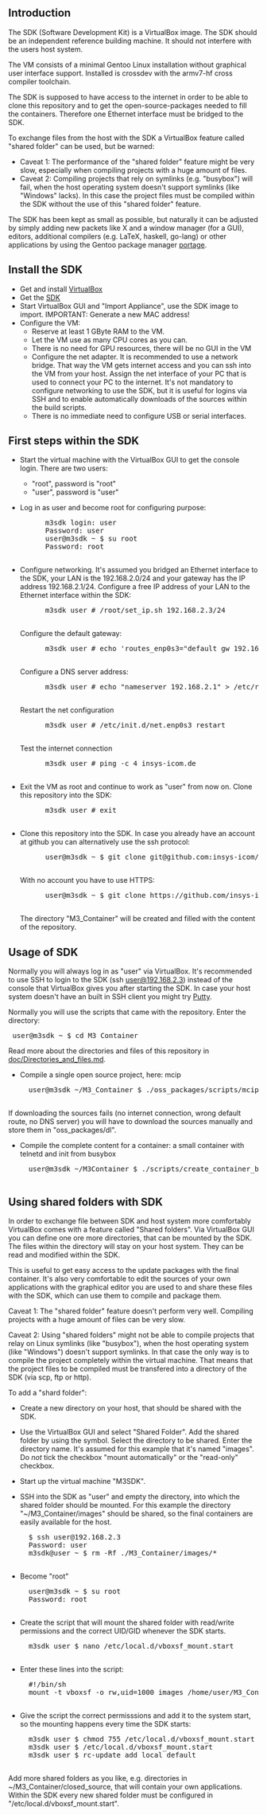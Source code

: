 Introduction
---
The SDK (Software Development Kit) is a VirtualBox image. The SDK should be an independent reference building machine. It should not interfere with the users host system.

The VM consists of a minimal Gentoo Linux installation without graphical user interface support. Installed is crossdev with the armv7-hf cross compiler toolchain.

The SDK is supposed to have access to the internet in order to be able to clone this repository and to get the open-source-packages needed to fill the containers. Therefore one Ethernet interface must be bridged to the SDK.

To exchange files from the host with the SDK a VirtualBox feature called "shared folder" can be used, but be warned:

* Caveat 1: The performance of the "shared folder" feature might be very slow, especially when compiling projects with a huge amount of files.
* Caveat 2: Compiling projects that rely on symlinks (e.g. "busybox") will fail, when the host operating system doesn't support symlinks (like "Windows" lacks). In this case the project files must be compiled within the SDK without the use of this "shared folder" feature.

The SDK has been kept as small as possible, but naturally it can be adjusted by simply adding new packets like X and a window manager (for a GUI), editors, additional compilers (e.g. LaTeX, haskell, go-lang) or other applications by using the Gentoo package manager [portage](https://wiki.gentoo.org/wiki/Handbook:AMD64/Full/Portage).


Install the SDK
---
* Get and install [VirtualBox](https://virtualbox.org)
* Get the [SDK](https://m3-container.net/M3_Container/SDK/M3_SDK.ova)
* Start VirtualBox GUI and "Import Appliance", use the SDK image to import. IMPORTANT: Generate a new MAC address!
* Configure the VM:
    * Reserve at least 1 GByte RAM to the VM.
    * Let the VM use as many CPU cores as you can.
    * There is no need for GPU resources, there will be no GUI in the VM
    * Configure the net adapter. It is recommended to use a network bridge. That way the VM gets internet access and you can ssh into the VM from your host. Assign the  net interface of your PC that is used to connect your PC to the internet. It's not mandatory to configure networking to use the SDK, but it is useful for logins via SSH and to enable automatically downloads of the sources within the build scripts.
    * There is no immediate need to configure USB or serial interfaces.


First steps within the SDK
---
* Start the virtual machine with the VirtualBox GUI to get the console login. There are two users:
    * "root", password is "root"
    * "user", password is "user"
* Log in as user and become root for configuring purpose:
    <pre>
        m3sdk login: user
        Password: user
    	user@m3sdk ~ $ su root
    	Password: root
    </pre>
* Configure networking. It's assumed you bridged an Ethernet interface to the SDK, your LAN is the 192.168.2.0/24 and your gateway has the IP address 192.168.2.1/24.
    Configure a free IP address of your LAN to the Ethernet interface within the SDK:
    <pre>
        m3sdk user # /root/set_ip.sh 192.168.2.3/24
    </pre>
    Configure the default gateway:
    <pre>
        m3sdk user # echo 'routes_enp0s3="default gw 192.168.2.1"' >> /etc/conf.d/net
    </pre>
    Configure a DNS server address:
    <pre>
        m3sdk user # echo "nameserver 192.168.2.1" > /etc/resolv.conf
    </pre>
    Restart the net configuration
    <pre>
        m3sdk user # /etc/init.d/net.enp0s3 restart
    </pre>
    Test the internet connection
    <pre>
        m3sdk user # ping -c 4 insys-icom.de
    </pre>

* Exit the VM as root and continue to work as "user" from now on. Clone this repository into the SDK:
    <pre>
        m3sdk user # exit
    </pre>
* Clone this repository into the SDK. In case you already have an account at github you can alternatively use the ssh protocol:
    <pre>
        user@m3sdk ~ $ git clone git@github.com:insys-icom/M3_Container.git
    </pre>
    With no account you have to use HTTPS:
    <pre>
        user@m3sdk ~ $ git clone https://github.com/insys-icom/M3_Container.git
    </pre>

    The directory "M3_Container" will be created and filled with the content of the repository.


Usage of SDK
---
Normally you will always log in as "user" via VirtualBox. It's recommended to use SSH to login to the SDK (ssh user@192.168.2.3) instead of the console that VirtualBox gives you after starting the SDK. In case your host system doesn't have an built in SSH client you might try [Putty](http://www.chiark.greenend.org.uk/~sgtatham/putty/ "Putty").

Normally you will use the scripts that came with the repository. Enter the directory:
    <pre>
    user@m3sdk ~ $ cd M3_Container
    </pre>
    Read more about the directories and files of this repository in [doc/Directories_and_files.md]("doc/Directories_and_files.md").

* Compile a single open source project, here: mcip
    <pre>
    user@m3sdk ~/M3_Container $ ./oss_packages/scripts/mcip.sh all
    </pre>
If downloading the sources fails (no internet connection, wrong default route, no DNS server) you will have to download the sources manually and store them in "oss_packages/dl".

* Compile the complete content for a container: a small container with telnetd and init from busybox
    <pre>
    user@m3sdk ~/M3Container $ ./scripts/create_container_busybox.sh -n container_busybox
    </pre>


Using shared folders with SDK
---
In order to exchange file between SDK and host system more comfortably VirtualBox comes with a feature called "Shared folders". Via VirtualBox GUI you can define one ore more directories, that can be mounted by the SDK. The files within the directory will stay on your host system. They can be read and modified within the SDK.

This is useful to get easy access to the update packages with the final container. It's also very comfortable to edit the sources of your own applications with the graphical editor you are used to and share these files with the SDK, which can use them to compile and package them.

Caveat 1: The "shared folder" feature doesn't perform very well. Compiling projects with a huge amount of files can be very slow.

Caveat 2: Using "shared folders" might not be able to compile projects that relay on Linux symlinks (like "busybox"), when the host operating system (like "Windows") doesn't support symlinks. In that case the only way is to compile the project completely within the virtual machine. That means that the project files to be compiled must be transfered into a directory of the SDK (via scp, ftp or http).

To add a "shard folder":

* Create a new directory on your host, that should be shared with the SDK.

* Use the VirtualBox GUI and select "Shared Folder". Add the shared folder by using the symbol. Select the directory to be shared. Enter the directory name. It's assumed for this example that it's named "images". Do _not_ tick the checkbox "mount automatically" or the "read-only" checkbox.

* Start up the virtual machine "M3SDK".

* SSH into the SDK as "user" and empty the directory, into which the shared folder should be mounted. For this example the directory "~/M3_Container/images" should be shared, so the final containers are easily available for the host.
    <pre>
    $ ssh user@192.168.2.3
    Password: user
    m3sdk@user ~ $ rm -Rf ./M3_Container/images/*
    </pre>

* Become "root"
    <pre>
    user@m3sdk ~ $ su root
    Password: root
    </pre>

* Create the script that will mount the shared folder with read/write permissions and the correct UID/GID whenever the SDK starts.
    <pre>
    m3sdk user $ nano /etc/local.d/vboxsf_mount.start
    </pre>

* Enter these lines into the script:
    <pre>
    #!/bin/sh
    mount -t vboxsf -o rw,uid=1000 images /home/user/M3_Container/images
    </pre>

* Give the script the correct permisssions and add it to the system start, so the mounting happens every time the SDK starts:
    <pre>
    m3sdk user $ chmod 755 /etc/local.d/vboxsf_mount.start
    m3sdk user $ /etc/local.d/vboxsf_mount.start
    m3sdk user $ rc-update add local default
    </pre>

Add more shared folders as you like, e.g. directories in ~/M3_Container/closed_source, that will contain your own applications. Within the SDK every new shared folder must be configured in "/etc/local.d/vboxsf_mount.start".
